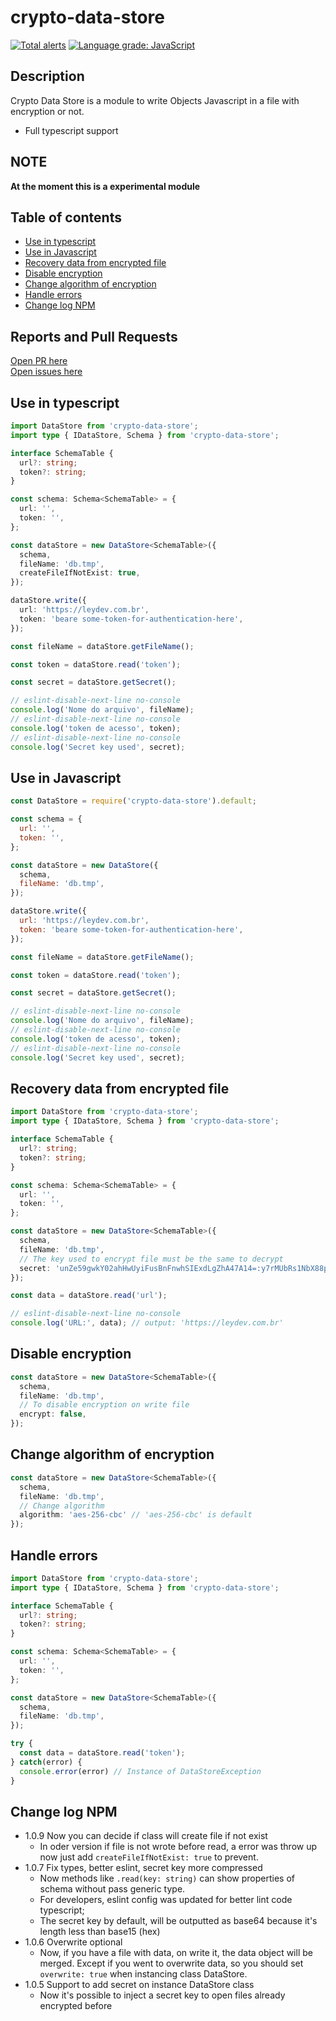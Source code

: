 # crypto-data-store
[![Total alerts](https://img.shields.io/lgtm/alerts/g/leydev/data-store.svg?logo=lgtm&logoWidth=18)](https://lgtm.com/projects/g/leydev/data-store/alerts/)
[![Language grade: JavaScript](https://img.shields.io/lgtm/grade/javascript/g/leydev/data-store.svg?logo=lgtm&logoWidth=18)](https://lgtm.com/projects/g/leydev/data-store/context:javascript)

## Description

Crypto Data Store is a module to write Objects Javascript in a file with encryption or not.

* Full typescript support

## NOTE
**At the moment this is a experimental module**

## Table of contents

 - [Use in typescript](#Use-in-typescript)
 - [Use in Javascript](#Use-in-Javascript)
 - [Recovery data from encrypted file](#Recovery-data-from-encrypted-file)
 - [Disable encryption](#Disable-encryption)
 - [Change algorithm of encryption](#Change-algorithm-of-encryption)
 - [Handle errors](#Handle-errors)
 - [Change log NPM](#Change-log-NPM)


## Reports and Pull Requests
[Open PR here](https://github.com/leydev/crypto-data-store/pulls)  
[Open issues here](https://github.com/leydev/crypto-data-store/issues)

## Use in typescript
```ts
import DataStore from 'crypto-data-store';
import type { IDataStore, Schema } from 'crypto-data-store';

interface SchemaTable {
  url?: string;
  token?: string;
}

const schema: Schema<SchemaTable> = {
  url: '',
  token: '',
};

const dataStore = new DataStore<SchemaTable>({
  schema,
  fileName: 'db.tmp',
  createFileIfNotExist: true,
});

dataStore.write({
  url: 'https://leydev.com.br',
  token: 'beare some-token-for-authentication-here',
});

const fileName = dataStore.getFileName();

const token = dataStore.read('token');

const secret = dataStore.getSecret();

// eslint-disable-next-line no-console
console.log('Nome do arquivo', fileName);
// eslint-disable-next-line no-console
console.log('token de acesso', token);
// eslint-disable-next-line no-console
console.log('Secret key used', secret);
```

## Use in Javascript
```js
const DataStore = require('crypto-data-store').default;

const schema = {
  url: '',
  token: '',
};

const dataStore = new DataStore({
  schema,
  fileName: 'db.tmp',
});

dataStore.write({
  url: 'https://leydev.com.br',
  token: 'beare some-token-for-authentication-here',
});

const fileName = dataStore.getFileName();

const token = dataStore.read('token');

const secret = dataStore.getSecret();

// eslint-disable-next-line no-console
console.log('Nome do arquivo', fileName);
// eslint-disable-next-line no-console
console.log('token de acesso', token);
// eslint-disable-next-line no-console
console.log('Secret key used', secret);
```

## Recovery data from encrypted file

```ts
import DataStore from 'crypto-data-store';
import type { IDataStore, Schema } from 'crypto-data-store';

interface SchemaTable {
  url?: string;
  token?: string;
}

const schema: Schema<SchemaTable> = {
  url: '',
  token: '',
};

const dataStore = new DataStore<SchemaTable>({
  schema,
  fileName: 'db.tmp',
  // The key used to encrypt file must be the same to decrypt
  secret: 'unZe59gwkY02ahHwUyiFusBnFnwhSIExdLgZhA47A14=:y7rMUbRs1NbX88pqlr6UtA==',
});

const data = dataStore.read('url');

// eslint-disable-next-line no-console
console.log('URL:', data); // output: 'https://leydev.com.br'

```

## Disable encryption
```ts
const dataStore = new DataStore<SchemaTable>({
  schema,
  fileName: 'db.tmp',
  // To disable encryption on write file
  encrypt: false,
});
```

## Change algorithm of encryption
```ts
const dataStore = new DataStore<SchemaTable>({
  schema,
  fileName: 'db.tmp',
  // Change algorithm
  algorithm: 'aes-256-cbc' // 'aes-256-cbc' is default
});
```

## Handle errors

```ts
import DataStore from 'crypto-data-store';
import type { IDataStore, Schema } from 'crypto-data-store';

interface SchemaTable {
  url?: string;
  token?: string;
}

const schema: Schema<SchemaTable> = {
  url: '',
  token: '',
};

const dataStore = new DataStore<SchemaTable>({
  schema,
  fileName: 'db.tmp',
});

try {
  const data = dataStore.read('token');
} catch(error) {
  console.error(error) // Instance of DataStoreException
}
```

## Change log NPM
 - 1.0.9 Now you can decide if class will create file if not exist
    - In oder version if file is not wrote before read, a error was throw up
    now just add `createFileIfNotExist: true` to prevent. 
 - 1.0.7 Fix types, better eslint, secret key more compressed
    - Now methods like `.read(key: string)` can show properties of schema without pass generic type.
    - For developers, eslint config was updated for better lint code typescript;
    - The secret key by default, will be outputted as base64 because it's length less than base15 (hex)
 - 1.0.6 Overwrite optional  
    - Now, if you have a file with data, on write it, the data object will be merged. Except if you went to overwrite data, so you should set `overwrite: true` when instancing class DataStore. 
 - 1.0.5 Support to add secret on instance DataStore class  
    - Now it's possible to inject a secret key to open files already encrypted before 
